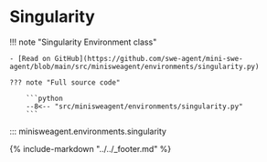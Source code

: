 # Singularity

!!! note "Singularity Environment class"

    - [Read on GitHub](https://github.com/swe-agent/mini-swe-agent/blob/main/src/minisweagent/environments/singularity.py)

    ??? note "Full source code"

        ```python
        --8<-- "src/minisweagent/environments/singularity.py"
        ```

::: minisweagent.environments.singularity

{% include-markdown "../../_footer.md" %}
